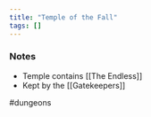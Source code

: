 ```yaml
---
title: "Temple of the Fall"
tags: []
---
```


### Notes

- Temple contains [[The Endless]]
- Kept by the [[Gatekeepers]]

#dungeons 